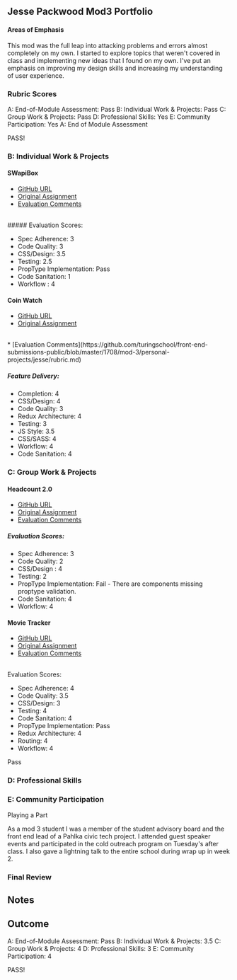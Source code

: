 ## Jesse Packwood Mod3 Portfolio
#### Areas of Emphasis

This mod was the full leap into attacking problems and errors almost completely on my own. I started to explore topics that weren't covered in class and implementing new ideas that I found on my own. I've put an emphasis on improving my design skills and increasing my understanding of user experience.

### Rubric Scores

A: End-of-Module Assessment: Pass
B: Individual Work & Projects: Pass
C: Group Work & Projects: Pass
D: Professional Skills: Yes
E: Community Participation: Yes
A: End of Module Assessment

PASS!

### B: Individual Work & Projects

#### SWapiBox

* [GitHub URL](https://github.com/jessepackwood/swapiBox)
* [Original Assignment](http://frontend.turing.io/projects/swapi-box.html)
* [Evaluation Comments](https://github.com/turingschool/front-end-submissions-public/blob/master/1708/mod-3/swapi/jessie.md)
<br>
##### Evaluation Scores:

* Spec Adherence: 3
* Code Quality: 3 
* CSS/Design: 3.5
* Testing: 2.5 
* PropType Implementation: Pass
* Code Sanitation: 1 
* Workflow : 4 

#### Coin Watch

* [GitHub URL](https://github.com/jessepackwood/CoinWatch)
* [Original Assignment](http://frontend.turing.io/projects/self-directed-project.html)
<br>
* [Evaluation Comments](https://github.com/turingschool/front-end-submissions-public/blob/master/1708/mod-3/personal-projects/jesse/rubric.md)

##### Feature Delivery:

* Completion: 4
* CSS/Design: 4
* Code Quality: 3
* Redux Architecture: 4
* Testing: 3
* JS Style: 3.5
* CSS/SASS: 4
* Workflow: 4
* Code Sanitation: 4

### C: Group Work & Projects

#### Headcount 2.0

* [GitHub URL](https://github.com/JorgeEdPerezGa/headcount2.0)
* [Original Assignment](https://github.com/turingschool-examples/headcount2.0)
* [Evaluation Comments](https://github.com/turingschool/front-end-submissions-public/blob/master/1708/mod-3/headcount/jesse-jorge/scores.md)

##### Evaluation Scores:

* Spec Adherence: 3 
* Code Quality: 2 
* CSS/Design : 4 
* Testing: 2 
* PropType Implementation: Fail - There are components missing proptype validation.
* Code Sanitation: 4 
* Workflow: 4 

#### Movie Tracker

* [GitHub URL](https://github.com/katiescruggs/movie-tracker-frontend)
* [Original Assignment](https://github.com/turingschool-examples/movie-tracker)
* [Evaluation Comments](https://github.com/turingschool/front-end-submissions-public/blob/master/1708/mod-3/movie-tracker/katie-jessie.md)
<br>
Evaluation Scores:

* Spec Adherence: 4
* Code Quality: 3.5
* CSS/Design: 3
* Testing: 4
* Code Sanitation: 4
* PropType Implementation: Pass
* Redux Architecture: 4
* Routing: 4
* Workflow: 4

Pass
### D: Professional Skills

### E: Community Participation

Playing a Part

As a mod 3 student I was a member of the student advisory board and the front end lead of a Pahlka civic tech project. I attended guest speaker events and participated in the cold outreach program on Tuesday's after class. I also gave a lightning talk to the entire school during wrap up in week 2. 

### Final Review

## Notes

## Outcome

A: End-of-Module Assessment: Pass
B: Individual Work & Projects: 3.5
C: Group Work & Projects: 4
D: Professional Skills: 3
E: Community Participation: 4

PASS!

